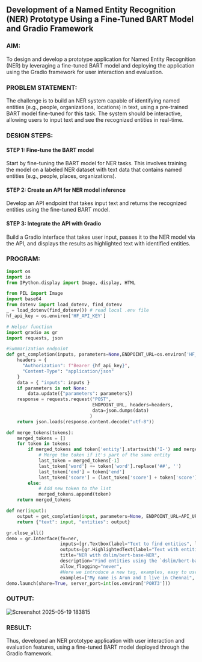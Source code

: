 ## Development of a Named Entity Recognition (NER) Prototype Using a Fine-Tuned BART Model and Gradio Framework

### AIM:
To design and develop a prototype application for Named Entity Recognition (NER) by leveraging a fine-tuned BART model and deploying the application using the Gradio framework for user interaction and evaluation.

### PROBLEM STATEMENT:
The challenge is to build an NER system capable of identifying named entities (e.g., people, organizations, locations) in text, using a pre-trained BART model fine-tuned for this task. The system should be interactive, allowing users to input text and see the recognized entities in real-time.

### DESIGN STEPS:

#### STEP 1: Fine-tune the BART model
Start by fine-tuning the BART model for NER tasks. This involves training the model on a labeled NER dataset with text data that contains named entities (e.g., people, places, organizations).

#### STEP 2: Create an API for NER model inference
Develop an API endpoint that takes input text and returns the recognized entities using the fine-tuned BART model.

#### STEP 3: Integrate the API with Gradio
Build a Gradio interface that takes user input, passes it to the NER model via the API, and displays the results as highlighted text with identified entities.

### PROGRAM:
```py
import os
import io
from IPython.display import Image, display, HTML

from PIL import Image
import base64 
from dotenv import load_dotenv, find_dotenv
_ = load_dotenv(find_dotenv()) # read local .env file
hf_api_key = os.environ['HF_API_KEY']

# Helper function
import gradio as gr
import requests, json

#Summarization endpoint
def get_completion(inputs, parameters=None,ENDPOINT_URL=os.environ['HF_API_SUMMARY_BASE']): 
    headers = {
      "Authorization": f"Bearer {hf_api_key}",
      "Content-Type": "application/json"
    }
    data = { "inputs": inputs }
    if parameters is not None:
        data.update({"parameters": parameters})
    response = requests.request("POST",
                                ENDPOINT_URL, headers=headers,
                                data=json.dumps(data)
                               )
    return json.loads(response.content.decode("utf-8"))

def merge_tokens(tokens):
    merged_tokens = []
    for token in tokens:
        if merged_tokens and token['entity'].startswith('I-') and merged_tokens[-1]['entity'].endswith(token['entity'][2:]):
            # Merge the token if it's part of the same entity
            last_token = merged_tokens[-1]
            last_token['word'] += token['word'].replace('##', '')
            last_token['end'] = token['end']
            last_token['score'] = (last_token['score'] + token['score']) / 2
        else:
            # Add new token to the list
            merged_tokens.append(token)
    return merged_tokens

def ner(input):
    output = get_completion(input, parameters=None, ENDPOINT_URL=API_URL)
    return {"text": input, "entities": output}

gr.close_all()
demo = gr.Interface(fn=ner,
                    inputs=[gr.Textbox(label="Text to find entities", lines=2)],
                    outputs=[gr.HighlightedText(label="Text with entities")],
                    title="NER with dslim/bert-base-NER",
                    description="Find entities using the `dslim/bert-base-NER` model under the hood!",
                    allow_flagging="never",
                    #Here we introduce a new tag, examples, easy to use examples for your application
                    examples=["My name is Arun and I live in Chennai", "My name is Kumar and working with HuggingFace"])
demo.launch(share=True, server_port=int(os.environ['PORT3']))


```

### OUTPUT:
![Screenshot 2025-05-19 183815](https://github.com/user-attachments/assets/9757b61f-8c50-46c8-b5a6-b719c4cfd5e1)



### RESULT:
Thus, developed an NER prototype application with user interaction and evaluation features, using a fine-tuned BART model deployed through the Gradio framework.
